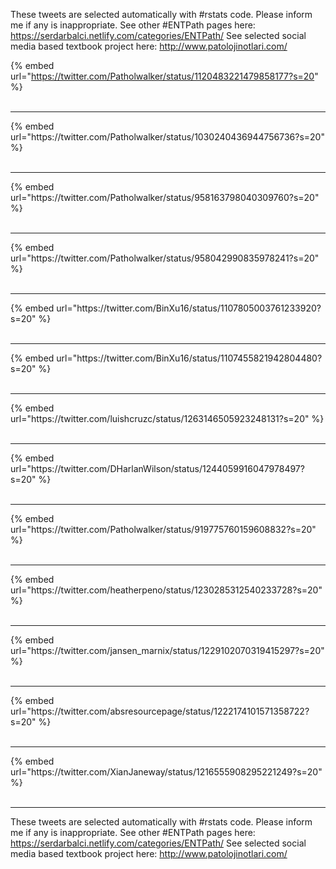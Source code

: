 

These tweets are selected automatically with #rstats code. Please inform me if any is inappropriate.
See other #ENTPath pages here: https://serdarbalci.netlify.com/categories/ENTPath/ 
See selected social media based textbook project here: http://www.patolojinotlari.com/

{% embed url="https://twitter.com/Patholwalker/status/1120483221479858177?s=20" %}<br>
<br>
<hr>
{% embed url="https://twitter.com/Patholwalker/status/1030240436944756736?s=20" %}<br>
<br>
<hr>
{% embed url="https://twitter.com/Patholwalker/status/958163798040309760?s=20" %}<br>
<br>
<hr>
{% embed url="https://twitter.com/Patholwalker/status/958042990835978241?s=20" %}<br>
<br>
<hr>
{% embed url="https://twitter.com/BinXu16/status/1107805003761233920?s=20" %}<br>
<br>
<hr>
{% embed url="https://twitter.com/BinXu16/status/1107455821942804480?s=20" %}<br>
<br>
<hr>
{% embed url="https://twitter.com/luishcruzc/status/1263146505923248131?s=20" %}<br>
<br>
<hr>
{% embed url="https://twitter.com/DHarlanWilson/status/1244059916047978497?s=20" %}<br>
<br>
<hr>
{% embed url="https://twitter.com/Patholwalker/status/919775760159608832?s=20" %}<br>
<br>
<hr>
{% embed url="https://twitter.com/heatherpeno/status/1230285312540233728?s=20" %}<br>
<br>
<hr>
{% embed url="https://twitter.com/jansen_marnix/status/1229102070319415297?s=20" %}<br>
<br>
<hr>
{% embed url="https://twitter.com/absresourcepage/status/1222174101571358722?s=20" %}<br>
<br>
<hr>
{% embed url="https://twitter.com/XianJaneway/status/1216555908295221249?s=20" %}<br>
<br>
<hr>


These tweets are selected automatically with #rstats code. Please inform me if any is inappropriate.
See other #ENTPath pages here: https://serdarbalci.netlify.com/categories/ENTPath/ 
See selected social media based textbook project here: http://www.patolojinotlari.com/
